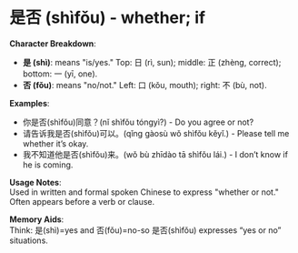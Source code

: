 # **是否 (shìfǒu) - whether; if**

**Character Breakdown**:  
- **是 (shì)**: means "is/yes." Top: 日 (rì, sun); middle: 正 (zhèng, correct); bottom: 一 (yī, one).  
- **否 (fǒu)**: means "no/not." Left: 口 (kǒu, mouth); right: 不 (bù, not).

**Examples**:  
- 你是否(shìfǒu)同意？(nǐ shìfǒu tóngyì?) - Do you agree or not?  
- 请告诉我是否(shìfǒu)可以。(qǐng gàosù wǒ shìfǒu kěyǐ.) - Please tell me whether it’s okay.  
- 我不知道他是否(shìfǒu)来。(wǒ bù zhīdào tā shìfǒu lái.) - I don’t know if he is coming.

**Usage Notes**:  
Used in written and formal spoken Chinese to express "whether or not." Often appears before a verb or clause.

**Memory Aids**:  
Think: 是(shì)=yes and 否(fǒu)=no-so 是否(shìfǒu) expresses “yes or no” situations.